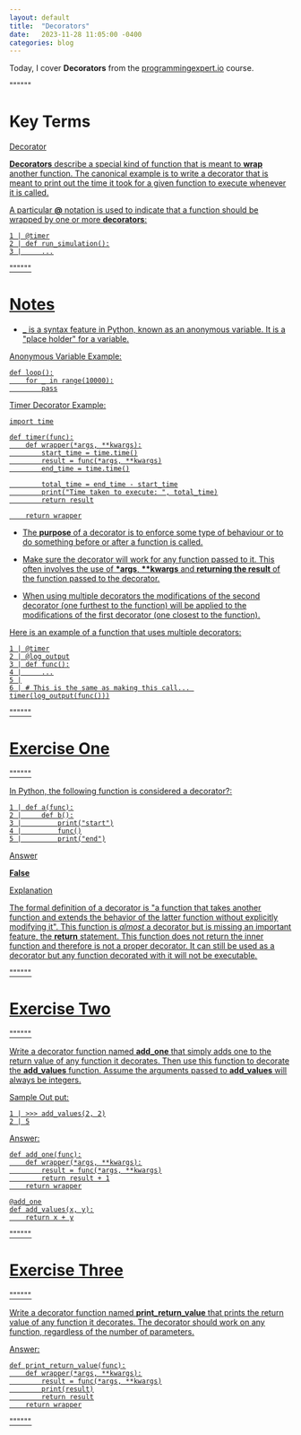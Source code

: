 ```yaml
---
layout: default
title:  "Decorators"
date:   2023-11-28 11:05:00 -0400
categories: blog
---
```


Today, I cover __Decorators__ from the [programmingexpert.io][course-site] course.

""""""

# Key Terms

<u>Decorator<u>

__Decorators__ describe a special kind of function that is meant to __wrap__ another function. The canonical example is to write a decorator that is meant to print out the time it took for a given function to execute whenever it is called.

A particular __@__ notation is used to indicate that a function should be wrapped by one or more __decorators__:

    1 | @timer
    2 | def run_simulation():
    3 |     ...

""""""

# Notes

- __\___ is a syntax feature in Python, known as an anonymous variable. It is a "place holder" for a variable.

Anonymous Variable Example:

    def loop():
        for _ in range(10000):
            pass

Timer Decorator Example:

    import time

    def timer(func):
        def wrapper(*args, **kwargs):
            start_time = time.time()
            result = func(*args, **kwargs)
            end_time = time.time()

            total_time = end_time - start_time
            print("Time taken to execute: ", total_time)
            return result

        return wrapper

- The __purpose__ of a decorator is to enforce some type of behaviour or to do something before or after a function is called. 

- Make sure the decorator will work for any function passed to it. This often involves the use of __*args__, __**kwargs__ and __returning the result__ of the function passed to the decorator.

- When using multiple decorators the modifications of the second decorator (one furthest to the function) will be applied to the modifications of the first decorator (one closest to the function). 

Here is an example of a function that uses multiple decorators:

    1 | @timer
    2 | @log_output
    3 | def func():
    4 |     ...
    5 |
    6 | # This is the same as making this call... timer(log_output(func()))

""""""

# Exercise One

""""""

In Python, the following function is considered a decorator?:

    1 | def a(func):
    2 |     def b():
    3 |         print("start")
    4 |         func()
    5 |         print("end")

<u>Answer<u>

__False__

<u>Explanation<u>

The formal definition of a decorator is "a function that takes another function and extends the behavior of the latter function without explicitly modifying it". This function is _almost_ a decorator but is missing an important feature, the __return__ statement. This function does not return the inner function and therefore is not a proper decorator. It can still be used as a decorator but any function decorated with it will not be executable.

""""""

# Exercise Two

""""""

Write a decorator function named __add_one__ that simply adds one to the return value of any function it decorates. Then use this function to decorate the __add_values__ function. Assume the arguments passed to __add_values__ will always be integers.

Sample Out put:

    1 | >>> add_values(2, 2)
    2 | 5

<u>Answer<u>:

    def add_one(func):
        def wrapper(*args, **kwargs):
            result = func(*args, **kwargs)
            return result + 1
        return wrapper

    @add_one
    def add_values(x, y):
        return x + y

""""""

# Exercise Three

""""""

Write a decorator function named __print_return_value__ that prints the return value of any function it decorates. The decorator should work on any function, regardless of the number of parameters.

<u>Answer<u>:

    def print_return_value(func):
        def wrapper(*args, **kwargs):
            result = func(*args, **kwargs)
            print(result)
            return result
        return wrapper

""""""

[course-site]: https://www.programmingexpert.io/index